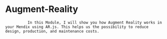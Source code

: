 # Augment-Reality
              In this Module, I will show you how Augment Reality works in your Mendix using AR.js. This helps us the possibility to reduce design, production, and maintenance costs.

